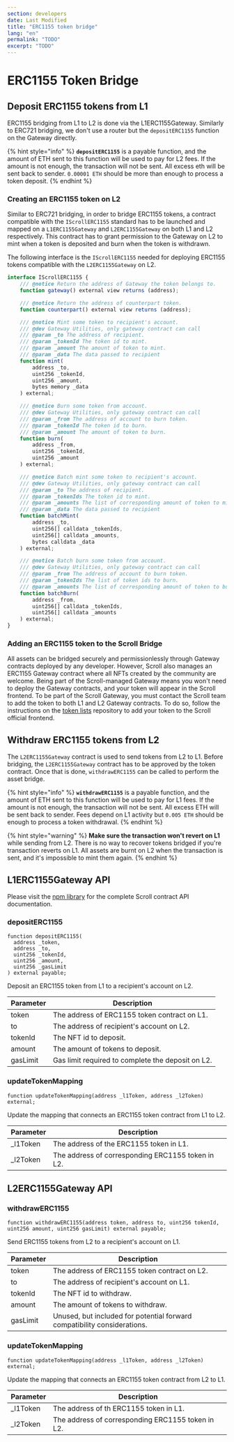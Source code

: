 ```yaml
---
section: developers
date: Last Modified
title: "ERC1155 token bridge"
lang: "en"
permalink: "TODO"
excerpt: "TODO"
---
```


# ERC1155 Token Bridge

## Deposit ERC1155 tokens from L1

ERC1155 bridging from L1 to L2 is done via the L1ERC1155Gateway. Similarly to ERC721 bridging, we don't use a router but the `depositERC1155` function on the Gateway directly.

{% hint style="info" %}
**`depositERC1155`** is a payable function, and the amount of ETH sent to this function will be used to pay for L2 fees. If the amount is not enough, the transaction will not be sent. All excess eth will be sent back to sender. `0.00001 ETH` should be more than enough to process a token deposit.
{% endhint %}

### Creating an ERC1155 token on L2

Similar to ERC721 bridging, in order to bridge ERC1155 tokens, a contract compatible with the `IScrollERC1155` standard has to be launched and mapped on a `L1ERC1155Gateway` and `L2ERC1155Gateway` on both L1 and L2 respectively. This contract has to grant permission to the Gateway on L2 to mint when a token is deposited and burn when the token is withdrawn.

The following interface is the `IScrollERC1155` needed for deploying ERC1155 tokens compatible with the `L2ERC1155Gateway` on L2.

```jsx
interface IScrollERC1155 {
    /// @notice Return the address of Gateway the token belongs to.
    function gateway() external view returns (address);

    /// @notice Return the address of counterpart token.
    function counterpart() external view returns (address);

    /// @notice Mint some token to recipient's account.
    /// @dev Gateway Utilities, only gateway contract can call
    /// @param _to The address of recipient.
    /// @param _tokenId The token id to mint.
    /// @param _amount The amount of token to mint.
    /// @param _data The data passed to recipient
    function mint(
        address _to,
        uint256 _tokenId,
        uint256 _amount,
        bytes memory _data
    ) external;

    /// @notice Burn some token from account.
    /// @dev Gateway Utilities, only gateway contract can call
    /// @param _from The address of account to burn token.
    /// @param _tokenId The token id to burn.
    /// @param _amount The amount of token to burn.
    function burn(
        address _from,
        uint256 _tokenId,
        uint256 _amount
    ) external;

    /// @notice Batch mint some token to recipient's account.
    /// @dev Gateway Utilities, only gateway contract can call
    /// @param _to The address of recipient.
    /// @param _tokenIds The token id to mint.
    /// @param _amounts The list of corresponding amount of token to mint.
    /// @param _data The data passed to recipient
    function batchMint(
        address _to,
        uint256[] calldata _tokenIds,
        uint256[] calldata _amounts,
        bytes calldata _data
    ) external;

    /// @notice Batch burn some token from account.
    /// @dev Gateway Utilities, only gateway contract can call
    /// @param _from The address of account to burn token.
    /// @param _tokenIds The list of token ids to burn.
    /// @param _amounts The list of corresponding amount of token to burn.
    function batchBurn(
        address _from,
        uint256[] calldata _tokenIds,
        uint256[] calldata _amounts
    ) external;
}
```

### Adding an ERC1155 token to the Scroll Bridge

All assets can be bridged securely and permissionlessly through Gateway contracts deployed by any developer. However, Scroll also manages an ERC1155 Gateway contract where all NFTs created by the community are welcome. Being part of the Scroll-managed Gateway means you won't need to deploy the Gateway contracts, and your token will appear in the Scroll frontend. To be part of the Scroll Gateway, you must contact the Scroll team to add the token to both L1 and L2 Gateway contracts. To do so, follow the instructions on the [token lists](https://github.com/scroll-tech/token-list) repository to add your token to the Scroll official frontend.

## Withdraw ERC1155 tokens from L2

The `L2ERC1155Gateway` contract is used to send tokens from L2 to L1. Before bridging, the `L2ERC1155Gateway` contract has to be approved by the token contract. Once that is done, `withdrawERC1155` can be called to perform the asset bridge.

{% hint style="info" %}
**`withdrawERC1155`** is a payable function, and the amount of ETH sent to this function will be used to pay for L1 fees. If the amount is not enough, the transaction will not be sent. All excess ETH will be sent back to sender. Fees depend on L1 activity but `0.005 ETH` should be enough to process a token withdrawal.
{% endhint %}

{% hint style="warning" %}
**Make sure the transaction won't revert on L1** while sending from L2. There is no way to recover tokens bridged if you're transaction reverts on L1. All assets are burnt on L2 when the transaction is sent, and it's impossible to mint them again.
{% endhint %}

## L1ERC1155Gateway API

Please visit the [npm library](https://www.npmjs.com/package/@scroll-tech/contracts?activeTab=code) for the complete Scroll contract API documentation.

### depositERC1155

```solidity
function depositERC1155(
  address _token,
  address _to,
  uint256 _tokenId,
  uint256 _amount,
  uint256 _gasLimit
) external payable;
```

Deposit an ERC1155 token from L1 to a recipient's account on L2.

| Parameter | Description                                       |
| --------- | ------------------------------------------------- |
| token     | The address of ERC1155 token contract on L1.      |
| to        | The address of recipient's account on L2.         |
| tokenId   | The NFT id to deposit.                            |
| amount    | The amount of tokens to deposit.                  |
| gasLimit  | Gas limit required to complete the deposit on L2. |

### updateTokenMapping

```solidity
function updateTokenMapping(address _l1Token, address _l2Token) external;
```

Update the mapping that connects an ERC1155 token contract from L1 to L2.

| Parameter | Description                                       |
| --------- | ------------------------------------------------- |
| \_l1Token | The address of the ERC1155 token in L1.           |
| \_l2Token | The address of corresponding ERC1155 token in L2. |

## L2ERC1155Gateway API

### withdrawERC1155

```solidity
function withdrawERC1155(address token, address to, uint256 tokenId, uint256 amount, uint256 gasLimit) external payable;
```

Send ERC1155 tokens from L2 to a recipient's account on L1.

| Parameter | Description                                                              |
| --------- | ------------------------------------------------------------------------ |
| token     | The address of ERC1155 token contract on L2.                             |
| to        | The address of recipient's account on L1.                                |
| tokenId   | The NFT id to withdraw.                                                  |
| amount    | The amount of tokens to withdraw.                                        |
| gasLimit  | Unused, but included for potential forward compatibility considerations. |

### updateTokenMapping

```solidity
function updateTokenMapping(address _l1Token, address _l2Token) external;
```

Update the mapping that connects an ERC1155 token contract from L2 to L1.

| Parameter | Description                                       |
| --------- | ------------------------------------------------- |
| \_l1Token | The address of th ERC1155 token in L1.            |
| \_l2Token | The address of corresponding ERC1155 token in L2. |
